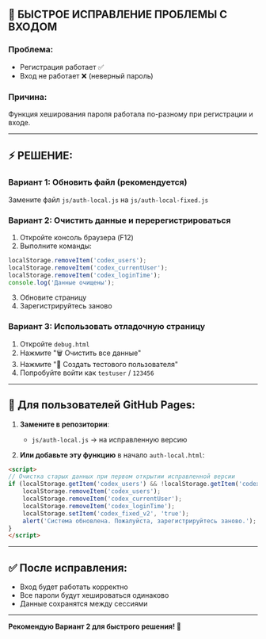 ## 🔧 БЫСТРОЕ ИСПРАВЛЕНИЕ ПРОБЛЕМЫ С ВХОДОМ

### Проблема:
- Регистрация работает ✅
- Вход не работает ❌ (неверный пароль)

### Причина:
Функция хеширования пароля работала по-разному при регистрации и входе.

---

## ⚡ РЕШЕНИЕ:

### Вариант 1: Обновить файл (рекомендуется)

Замените файл `js/auth-local.js` на `js/auth-local-fixed.js`

### Вариант 2: Очистить данные и перерегистрироваться

1. Откройте консоль браузера (F12)
2. Выполните команды:
```javascript
localStorage.removeItem('codex_users');
localStorage.removeItem('codex_currentUser');
localStorage.removeItem('codex_loginTime');
console.log('Данные очищены');
```
3. Обновите страницу
4. Зарегистрируйтесь заново

### Вариант 3: Использовать отладочную страницу

1. Откройте `debug.html`
2. Нажмите "🗑️ Очистить все данные"
3. Нажмите "👤 Создать тестового пользователя"
4. Попробуйте войти как `testuser` / `123456`

---

## 🎯 Для пользователей GitHub Pages:

1. **Замените в репозитории**:
   - `js/auth-local.js` → на исправленную версию

2. **Или добавьте эту функцию** в начало `auth-local.html`:

```html
<script>
// Очистка старых данных при первом открытии исправленной версии
if (localStorage.getItem('codex_users') && !localStorage.getItem('codex_fixed_v2')) {
    localStorage.removeItem('codex_users');
    localStorage.removeItem('codex_currentUser');
    localStorage.removeItem('codex_loginTime');
    localStorage.setItem('codex_fixed_v2', 'true');
    alert('Система обновлена. Пожалуйста, зарегистрируйтесь заново.');
}
</script>
```

---

## ✅ После исправления:

- Вход будет работать корректно
- Все пароли будут хешироваться одинаково
- Данные сохранятся между сессиями

---

**Рекомендую Вариант 2 для быстрого решения! 🚀**
